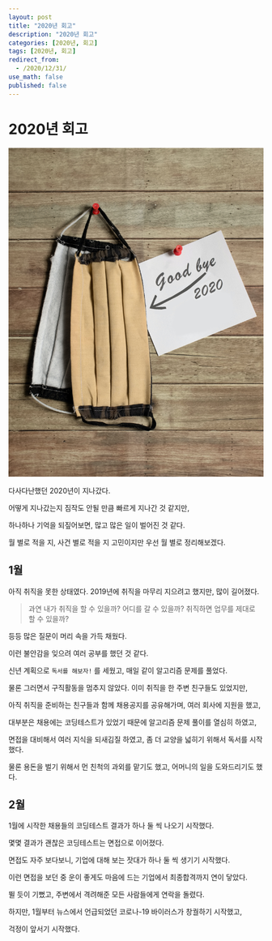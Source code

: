 ```yaml
---
layout: post
title: "2020년 회고"
description: "2020년 회고"
categories: [2020년, 회고]
tags: [2020년, 회고]
redirect_from:
  - /2020/12/31/
use_math: false
published: false
---
```


# 2020년 회고

<img src="/assets/images/posts/65/immo-wegmann-U2sp_4k9gIc-unsplash.jpg">

다사다난했던 2020년이 지나갔다.

어떻게 지나갔는지 짐작도 안될 만큼 빠르게 지나간 것 같지만,

하나하나 기억을 되짚어보면, 많고 많은 일이 벌어진 것 같다.

월 별로 적을 지, 사건 별로 적을 지 고민이지만 우선 월 별로 정리해보겠다.

## 1월

아직 취직을 못한 상태였다. 2019년에 취직을 마무리 지으려고 했지만, 많이 길어졌다.

> 과연 내가 취직을 할 수 있을까? 어디를 갈 수 있을까? 취직하면 업무를 제대로 할 수 있을까?

등등 많은 질문이 머리 속을 가득 채웠다.

이런 불안감을 잊으려 여러 공부를 했던 것 같다.

신년 계획으로 `독서를 해보자!` 를 세웠고, 매일 같이 알고리즘 문제를 풀었다.

물론 그러면서 구직활동을 멈추지 않았다. 이미 취직을 한 주변 친구들도 있었지만,

아직 취직을 준비하는 친구들과 함께 채용공지를 공유해가며, 여러 회사에 지원을 했고,

대부분은 채용에는 코딩테스트가 있었기 때문에 알고리즘 문제 풀이를 열심히 하였고,

면접을 대비해서 여러 지식을 되새김질 하였고, 좀 더 교양을 넓히기 위해서 독서를 시작했다.

물론 용돈을 벌기 위해서 먼 친척의 과외를 맡기도 했고, 어머니의 일을 도와드리기도 했다.

## 2월

1월에 시작한 채용들의 코딩테스트 결과가 하나 둘 씩 나오기 시작했다.

몇몇 결과가 괜찮은 코딩테스트는 면접으로 이어졌다.

면접도 자주 보다보니, 기업에 대해 보는 잣대가 하나 둘 씩 생기기 시작했다.

이런 면접을 보던 중 운이 좋게도 마음에 드는 기업에서 최종합격까지 연이 닿았다.

뛸 듯이 기뻤고, 주변에서 격려해준 모든 사람들에게 연락을 돌렸다.

하지만, 1월부터 뉴스에서 언급되었던 코로나-19 바이러스가 창궐하기 시작했고,

걱정이 앞서기 시작했다.
